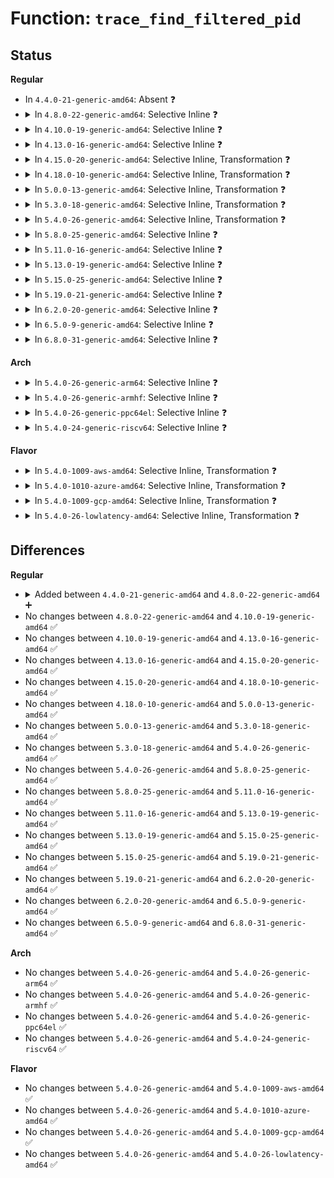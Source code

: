 # Function: <code>trace_find_filtered_pid</code>

## Status
<b>Regular</b>
<ul>
<li>
In <code>4.4.0-21-generic-amd64</code>: Absent ❓
</li>
<li>
<details>
<summary>In <code>4.8.0-22-generic-amd64</code>: Selective Inline ❓</summary>

```c
bool trace_find_filtered_pid(struct trace_pid_list * filtered_pids, pid_t search_pid)
```

```json
{
  "name": "trace_find_filtered_pid",
  "collision_type": "Unique Global",
  "inline_type": "Selective",
  "funcs": [
    {
      "addr": 18446744071580247792,
      "name": "trace_find_filtered_pid",
      "external": true,
      "loc": "kernel/trace/trace.c:336",
      "file": "kernel/trace/trace.c",
      "inline": "not declared, inlined",
      "caller_inline": [],
      "caller_func": [
        "kernel/trace/trace.c:trace_filter_add_remove_task",
        "kernel/trace/trace.c:trace_ignore_this_task"
      ]
    }
  ],
  "symbols": [
    {
      "addr": 18446744071580247792,
      "name": "trace_find_filtered_pid",
      "section": ".text",
      "bind": "STB_GLOBAL",
      "size": 26
    }
  ]
}
```
</details>
</li>
<li>
<details>
<summary>In <code>4.10.0-19-generic-amd64</code>: Selective Inline ❓</summary>

```c
bool trace_find_filtered_pid(struct trace_pid_list * filtered_pids, pid_t search_pid)
```

```json
{
  "name": "trace_find_filtered_pid",
  "collision_type": "Unique Global",
  "inline_type": "Selective",
  "funcs": [
    {
      "addr": 18446744071580293120,
      "name": "trace_find_filtered_pid",
      "external": true,
      "loc": "kernel/trace/trace.c:338",
      "file": "kernel/trace/trace.c",
      "inline": "not declared, inlined",
      "caller_inline": [],
      "caller_func": [
        "kernel/trace/trace.c:trace_filter_add_remove_task",
        "kernel/trace/trace.c:trace_ignore_this_task"
      ]
    }
  ],
  "symbols": [
    {
      "addr": 18446744071580293120,
      "name": "trace_find_filtered_pid",
      "section": ".text",
      "bind": "STB_GLOBAL",
      "size": 26
    }
  ]
}
```
</details>
</li>
<li>
<details>
<summary>In <code>4.13.0-16-generic-amd64</code>: Selective Inline ❓</summary>

```c
bool trace_find_filtered_pid(struct trace_pid_list * filtered_pids, pid_t search_pid)
```

```json
{
  "name": "trace_find_filtered_pid",
  "collision_type": "Unique Global",
  "inline_type": "Selective",
  "funcs": [
    {
      "addr": 18446744071580306304,
      "name": "trace_find_filtered_pid",
      "external": true,
      "loc": "kernel/trace/trace.c:330",
      "file": "kernel/trace/trace.c",
      "inline": "not declared, inlined",
      "caller_inline": [],
      "caller_func": [
        "kernel/trace/trace.c:trace_filter_add_remove_task",
        "kernel/trace/trace.c:trace_ignore_this_task"
      ]
    }
  ],
  "symbols": [
    {
      "addr": 18446744071580306304,
      "name": "trace_find_filtered_pid",
      "section": ".text",
      "bind": "STB_GLOBAL",
      "size": 26
    }
  ]
}
```
</details>
</li>
<li>
<details>
<summary>In <code>4.15.0-20-generic-amd64</code>: Selective Inline, Transformation ❓</summary>

```c
bool trace_find_filtered_pid(struct trace_pid_list * filtered_pids, pid_t search_pid)
```

```json
{
  "name": "trace_find_filtered_pid",
  "collision_type": "Unique Global",
  "inline_type": "Selective",
  "funcs": [
    {
      "addr": 18446744071580359462,
      "name": "trace_find_filtered_pid",
      "external": true,
      "loc": "kernel/trace/trace.c:330",
      "file": "kernel/trace/trace.c",
      "inline": "not declared, inlined",
      "caller_inline": [
        "kernel/trace/trace.c:trace_filter_add_remove_task",
        "kernel/trace/trace.c:trace_ignore_this_task"
      ],
      "caller_func": [
        "kernel/trace/trace.c:trace_filter_add_remove_task",
        "kernel/trace/trace.c:trace_ignore_this_task"
      ]
    }
  ],
  "symbols": [
    {
      "addr": 18446744071580351904,
      "name": "trace_find_filtered_pid.part.56",
      "section": ".text",
      "bind": "STB_LOCAL",
      "size": 20
    },
    {
      "addr": 18446744071580359360,
      "name": "trace_find_filtered_pid",
      "section": ".text",
      "bind": "STB_GLOBAL",
      "size": 18
    }
  ]
}
```
</details>
</li>
<li>
<details>
<summary>In <code>4.18.0-10-generic-amd64</code>: Selective Inline, Transformation ❓</summary>

```c
bool trace_find_filtered_pid(struct trace_pid_list * filtered_pids, pid_t search_pid)
```

```json
{
  "name": "trace_find_filtered_pid",
  "collision_type": "Unique Global",
  "inline_type": "Selective",
  "funcs": [
    {
      "addr": 18446744071580421238,
      "name": "trace_find_filtered_pid",
      "external": true,
      "loc": "kernel/trace/trace.c:331",
      "file": "kernel/trace/trace.c",
      "inline": "not declared, inlined",
      "caller_inline": [
        "kernel/trace/trace.c:trace_filter_add_remove_task",
        "kernel/trace/trace.c:trace_ignore_this_task"
      ],
      "caller_func": [
        "kernel/trace/trace.c:trace_filter_add_remove_task",
        "kernel/trace/trace.c:trace_ignore_this_task"
      ]
    }
  ],
  "symbols": [
    {
      "addr": 18446744071580413056,
      "name": "trace_find_filtered_pid.part.53",
      "section": ".text",
      "bind": "STB_LOCAL",
      "size": 20
    },
    {
      "addr": 18446744071580421136,
      "name": "trace_find_filtered_pid",
      "section": ".text",
      "bind": "STB_GLOBAL",
      "size": 18
    }
  ]
}
```
</details>
</li>
<li>
<details>
<summary>In <code>5.0.0-13-generic-amd64</code>: Selective Inline, Transformation ❓</summary>

```c
bool trace_find_filtered_pid(struct trace_pid_list * filtered_pids, pid_t search_pid)
```

```json
{
  "name": "trace_find_filtered_pid",
  "collision_type": "Unique Global",
  "inline_type": "Selective",
  "funcs": [
    {
      "addr": 18446744071580476982,
      "name": "trace_find_filtered_pid",
      "external": true,
      "loc": "kernel/trace/trace.c:332",
      "file": "kernel/trace/trace.c",
      "inline": "not declared, inlined",
      "caller_inline": [
        "kernel/trace/trace.c:trace_filter_add_remove_task",
        "kernel/trace/trace.c:trace_ignore_this_task"
      ],
      "caller_func": [
        "kernel/trace/trace.c:trace_filter_add_remove_task",
        "kernel/trace/trace.c:trace_ignore_this_task"
      ]
    }
  ],
  "symbols": [
    {
      "addr": 18446744071580468608,
      "name": "trace_find_filtered_pid.part.54",
      "section": ".text",
      "bind": "STB_LOCAL",
      "size": 20
    },
    {
      "addr": 18446744071580476880,
      "name": "trace_find_filtered_pid",
      "section": ".text",
      "bind": "STB_GLOBAL",
      "size": 18
    }
  ]
}
```
</details>
</li>
<li>
<details>
<summary>In <code>5.3.0-18-generic-amd64</code>: Selective Inline, Transformation ❓</summary>

```c
bool trace_find_filtered_pid(struct trace_pid_list * filtered_pids, pid_t search_pid)
```

```json
{
  "name": "trace_find_filtered_pid",
  "collision_type": "Unique Global",
  "inline_type": "Selective",
  "funcs": [
    {
      "addr": 18446744071580532831,
      "name": "trace_find_filtered_pid",
      "external": true,
      "loc": "kernel/trace/trace.c:334",
      "file": "kernel/trace/trace.c",
      "inline": "not declared, inlined",
      "caller_inline": [
        "kernel/trace/trace.c:trace_filter_add_remove_task",
        "kernel/trace/trace.c:trace_ignore_this_task"
      ],
      "caller_func": [
        "kernel/trace/trace.c:trace_filter_add_remove_task",
        "kernel/trace/trace.c:trace_ignore_this_task"
      ]
    }
  ],
  "symbols": [
    {
      "addr": 18446744071580523664,
      "name": "trace_find_filtered_pid.part.0",
      "section": ".text",
      "bind": "STB_LOCAL",
      "size": 15
    },
    {
      "addr": 18446744071580532720,
      "name": "trace_find_filtered_pid",
      "section": ".text",
      "bind": "STB_GLOBAL",
      "size": 18
    }
  ]
}
```
</details>
</li>
<li>
<details>
<summary>In <code>5.4.0-26-generic-amd64</code>: Selective Inline, Transformation ❓</summary>

```c
bool trace_find_filtered_pid(struct trace_pid_list * filtered_pids, pid_t search_pid)
```

```json
{
  "name": "trace_find_filtered_pid",
  "collision_type": "Unique Global",
  "inline_type": "Selective",
  "funcs": [
    {
      "addr": 18446744071580580431,
      "name": "trace_find_filtered_pid",
      "external": true,
      "loc": "kernel/trace/trace.c:352",
      "file": "kernel/trace/trace.c",
      "inline": "not declared, inlined",
      "caller_inline": [
        "kernel/trace/trace.c:trace_filter_add_remove_task",
        "kernel/trace/trace.c:trace_ignore_this_task"
      ],
      "caller_func": [
        "kernel/trace/trace.c:trace_filter_add_remove_task",
        "kernel/trace/trace.c:trace_ignore_this_task"
      ]
    }
  ],
  "symbols": [
    {
      "addr": 18446744071580571200,
      "name": "trace_find_filtered_pid.part.0",
      "section": ".text",
      "bind": "STB_LOCAL",
      "size": 15
    },
    {
      "addr": 18446744071580580320,
      "name": "trace_find_filtered_pid",
      "section": ".text",
      "bind": "STB_GLOBAL",
      "size": 18
    }
  ]
}
```
</details>
</li>
<li>
<details>
<summary>In <code>5.8.0-25-generic-amd64</code>: Selective Inline ❓</summary>

```c
bool trace_find_filtered_pid(struct trace_pid_list * filtered_pids, pid_t search_pid)
```

```json
{
  "name": "trace_find_filtered_pid",
  "collision_type": "Unique Global",
  "inline_type": "Selective",
  "funcs": [
    {
      "addr": 18446744071580679619,
      "name": "trace_find_filtered_pid",
      "external": true,
      "loc": "kernel/trace/trace.c:367",
      "file": "kernel/trace/trace.c",
      "inline": "not declared, inlined",
      "caller_inline": [
        "kernel/trace/trace.c:trace_filter_add_remove_task",
        "kernel/trace/trace.c:trace_filter_add_remove_task",
        "kernel/trace/trace.c:trace_ignore_this_task",
        "kernel/trace/trace.c:trace_ignore_this_task",
        "kernel/trace/trace.c:trace_ignore_this_task",
        "kernel/trace/trace.c:trace_ignore_this_task"
      ],
      "caller_func": []
    }
  ],
  "symbols": [
    {
      "addr": 18446744071580679488,
      "name": "trace_find_filtered_pid",
      "section": ".text",
      "bind": "STB_GLOBAL",
      "size": 22
    }
  ]
}
```
</details>
</li>
<li>
<details>
<summary>In <code>5.11.0-16-generic-amd64</code>: Selective Inline ❓</summary>

```c
bool trace_find_filtered_pid(struct trace_pid_list * filtered_pids, pid_t search_pid)
```

```json
{
  "name": "trace_find_filtered_pid",
  "collision_type": "Unique Global",
  "inline_type": "Selective",
  "funcs": [
    {
      "addr": 18446744071580670451,
      "name": "trace_find_filtered_pid",
      "external": true,
      "loc": "kernel/trace/trace.c:518",
      "file": "kernel/trace/trace.c",
      "inline": "not declared, inlined",
      "caller_inline": [
        "kernel/trace/trace.c:trace_filter_add_remove_task",
        "kernel/trace/trace.c:trace_filter_add_remove_task",
        "kernel/trace/trace.c:trace_ignore_this_task",
        "kernel/trace/trace.c:trace_ignore_this_task",
        "kernel/trace/trace.c:trace_ignore_this_task",
        "kernel/trace/trace.c:trace_ignore_this_task"
      ],
      "caller_func": []
    }
  ],
  "symbols": [
    {
      "addr": 18446744071580670320,
      "name": "trace_find_filtered_pid",
      "section": ".text",
      "bind": "STB_GLOBAL",
      "size": 22
    }
  ]
}
```
</details>
</li>
<li>
<details>
<summary>In <code>5.13.0-19-generic-amd64</code>: Selective Inline ❓</summary>

```c
bool trace_find_filtered_pid(struct trace_pid_list * filtered_pids, pid_t search_pid)
```

```json
{
  "name": "trace_find_filtered_pid",
  "collision_type": "Unique Global",
  "inline_type": "Selective",
  "funcs": [
    {
      "addr": 18446744071580669171,
      "name": "trace_find_filtered_pid",
      "external": true,
      "loc": "kernel/trace/trace.c:520",
      "file": "kernel/trace/trace.c",
      "inline": "not declared, inlined",
      "caller_inline": [
        "kernel/trace/trace.c:trace_filter_add_remove_task",
        "kernel/trace/trace.c:trace_filter_add_remove_task",
        "kernel/trace/trace.c:trace_ignore_this_task",
        "kernel/trace/trace.c:trace_ignore_this_task",
        "kernel/trace/trace.c:trace_ignore_this_task",
        "kernel/trace/trace.c:trace_ignore_this_task"
      ],
      "caller_func": []
    }
  ],
  "symbols": [
    {
      "addr": 18446744071580669040,
      "name": "trace_find_filtered_pid",
      "section": ".text",
      "bind": "STB_GLOBAL",
      "size": 22
    }
  ]
}
```
</details>
</li>
<li>
<details>
<summary>In <code>5.15.0-25-generic-amd64</code>: Selective Inline ❓</summary>

```c
bool trace_find_filtered_pid(struct trace_pid_list * filtered_pids, pid_t search_pid)
```

```json
{
  "name": "trace_find_filtered_pid",
  "collision_type": "Unique Global",
  "inline_type": "Selective",
  "funcs": [
    {
      "addr": 18446744071580844003,
      "name": "trace_find_filtered_pid",
      "external": true,
      "loc": "kernel/trace/trace.c:533",
      "file": "kernel/trace/trace.c",
      "inline": "not declared, inlined",
      "caller_inline": [
        "kernel/trace/trace.c:trace_filter_add_remove_task",
        "kernel/trace/trace.c:trace_filter_add_remove_task",
        "kernel/trace/trace.c:trace_ignore_this_task",
        "kernel/trace/trace.c:trace_ignore_this_task",
        "kernel/trace/trace.c:trace_ignore_this_task",
        "kernel/trace/trace.c:trace_ignore_this_task"
      ],
      "caller_func": []
    }
  ],
  "symbols": [
    {
      "addr": 18446744071580843872,
      "name": "trace_find_filtered_pid",
      "section": ".text",
      "bind": "STB_GLOBAL",
      "size": 22
    }
  ]
}
```
</details>
</li>
<li>
<details>
<summary>In <code>5.19.0-21-generic-amd64</code>: Selective Inline ❓</summary>

```c
bool trace_find_filtered_pid(struct trace_pid_list * filtered_pids, pid_t search_pid)
```

```json
{
  "name": "trace_find_filtered_pid",
  "collision_type": "Unique Global",
  "inline_type": "Selective",
  "funcs": [
    {
      "addr": 18446744071581071959,
      "name": "trace_find_filtered_pid",
      "external": true,
      "loc": "kernel/trace/trace.c:537",
      "file": "kernel/trace/trace.c",
      "inline": "not declared, inlined",
      "caller_inline": [
        "kernel/trace/trace.c:trace_filter_add_remove_task",
        "kernel/trace/trace.c:trace_ignore_this_task",
        "kernel/trace/trace.c:trace_ignore_this_task"
      ],
      "caller_func": []
    }
  ],
  "symbols": [
    {
      "addr": 18446744071581071808,
      "name": "trace_find_filtered_pid",
      "section": ".text",
      "bind": "STB_GLOBAL",
      "size": 19
    }
  ]
}
```
</details>
</li>
<li>
<details>
<summary>In <code>6.2.0-20-generic-amd64</code>: Selective Inline ❓</summary>

```c
bool trace_find_filtered_pid(struct trace_pid_list * filtered_pids, pid_t search_pid)
```

```json
{
  "name": "trace_find_filtered_pid",
  "collision_type": "Unique Global",
  "inline_type": "Selective",
  "funcs": [
    {
      "addr": 18446744071581378135,
      "name": "trace_find_filtered_pid",
      "external": true,
      "loc": "kernel/trace/trace.c:536",
      "file": "kernel/trace/trace.c",
      "inline": "not declared, inlined",
      "caller_inline": [
        "kernel/trace/trace.c:trace_filter_add_remove_task",
        "kernel/trace/trace.c:trace_ignore_this_task",
        "kernel/trace/trace.c:trace_ignore_this_task"
      ],
      "caller_func": []
    }
  ],
  "symbols": [
    {
      "addr": 18446744071581377952,
      "name": "trace_find_filtered_pid",
      "section": ".text",
      "bind": "STB_GLOBAL",
      "size": 19
    }
  ]
}
```
</details>
</li>
<li>
<details>
<summary>In <code>6.5.0-9-generic-amd64</code>: Selective Inline ❓</summary>

```c
bool trace_find_filtered_pid(struct trace_pid_list * filtered_pids, pid_t search_pid)
```

```json
{
  "name": "trace_find_filtered_pid",
  "collision_type": "Unique Global",
  "inline_type": "Selective",
  "funcs": [
    {
      "addr": 18446744071581472727,
      "name": "trace_find_filtered_pid",
      "external": true,
      "loc": "kernel/trace/trace.c:577",
      "file": "kernel/trace/trace.c",
      "inline": "not declared, inlined",
      "caller_inline": [
        "kernel/trace/trace.c:trace_filter_add_remove_task",
        "kernel/trace/trace.c:trace_ignore_this_task",
        "kernel/trace/trace.c:trace_ignore_this_task"
      ],
      "caller_func": []
    }
  ],
  "symbols": [
    {
      "addr": 18446744071581472544,
      "name": "trace_find_filtered_pid",
      "section": ".text",
      "bind": "STB_GLOBAL",
      "size": 19
    }
  ]
}
```
</details>
</li>
<li>
<details>
<summary>In <code>6.8.0-31-generic-amd64</code>: Selective Inline ❓</summary>

```c
bool trace_find_filtered_pid(struct trace_pid_list * filtered_pids, pid_t search_pid)
```

```json
{
  "name": "trace_find_filtered_pid",
  "collision_type": "Unique Global",
  "inline_type": "Selective",
  "funcs": [
    {
      "addr": 18446744071581582983,
      "name": "trace_find_filtered_pid",
      "external": true,
      "loc": "kernel/trace/trace.c:579",
      "file": "kernel/trace/trace.c",
      "inline": "not declared, inlined",
      "caller_inline": [
        "kernel/trace/trace.c:trace_filter_add_remove_task",
        "kernel/trace/trace.c:trace_ignore_this_task",
        "kernel/trace/trace.c:trace_ignore_this_task"
      ],
      "caller_func": []
    }
  ],
  "symbols": [
    {
      "addr": 18446744071581582800,
      "name": "trace_find_filtered_pid",
      "section": ".text",
      "bind": "STB_GLOBAL",
      "size": 19
    }
  ]
}
```
</details>
</li>
</ul>
<b>Arch</b>
<ul>
<li>
<details>
<summary>In <code>5.4.0-26-generic-arm64</code>: Selective Inline ❓</summary>

```c
bool trace_find_filtered_pid(struct trace_pid_list * filtered_pids, pid_t search_pid)
```

```json
{
  "name": "trace_find_filtered_pid",
  "collision_type": "Unique Global",
  "inline_type": "Selective",
  "funcs": [
    {
      "addr": 18446603336491876296,
      "name": "trace_find_filtered_pid",
      "external": true,
      "loc": "kernel/trace/trace.c:352",
      "file": "kernel/trace/trace.c",
      "inline": "not declared, inlined",
      "caller_inline": [
        "kernel/trace/trace.c:trace_filter_add_remove_task",
        "kernel/trace/trace.c:trace_filter_add_remove_task",
        "kernel/trace/trace.c:trace_ignore_this_task",
        "kernel/trace/trace.c:trace_ignore_this_task"
      ],
      "caller_func": []
    }
  ],
  "symbols": [
    {
      "addr": 18446603336491876136,
      "name": "trace_find_filtered_pid",
      "section": ".text",
      "bind": "STB_GLOBAL",
      "size": 60
    }
  ]
}
```
</details>
</li>
<li>
<details>
<summary>In <code>5.4.0-26-generic-armhf</code>: Selective Inline ❓</summary>

```c
bool trace_find_filtered_pid(struct trace_pid_list * filtered_pids, pid_t search_pid)
```

```json
{
  "name": "trace_find_filtered_pid",
  "collision_type": "Unique Global",
  "inline_type": "Selective",
  "funcs": [
    {
      "addr": 3225818956,
      "name": "trace_find_filtered_pid",
      "external": true,
      "loc": "kernel/trace/trace.c:352",
      "file": "kernel/trace/trace.c",
      "inline": "not declared, inlined",
      "caller_inline": [
        "kernel/trace/trace.c:trace_filter_add_remove_task",
        "kernel/trace/trace.c:trace_filter_add_remove_task",
        "kernel/trace/trace.c:trace_ignore_this_task",
        "kernel/trace/trace.c:trace_ignore_this_task"
      ],
      "caller_func": []
    }
  ],
  "symbols": [
    {
      "addr": 3225818760,
      "name": "trace_find_filtered_pid",
      "section": ".text",
      "bind": "STB_GLOBAL",
      "size": 72
    }
  ]
}
```
</details>
</li>
<li>
<details>
<summary>In <code>5.4.0-26-generic-ppc64el</code>: Selective Inline ❓</summary>

```c
bool trace_find_filtered_pid(struct trace_pid_list * filtered_pids, pid_t search_pid)
```

```json
{
  "name": "trace_find_filtered_pid",
  "collision_type": "Unique Global",
  "inline_type": "Selective",
  "funcs": [
    {
      "addr": 13835058055284952504,
      "name": "trace_find_filtered_pid",
      "external": true,
      "loc": "kernel/trace/trace.c:352",
      "file": "kernel/trace/trace.c",
      "inline": "not declared, inlined",
      "caller_inline": [
        "kernel/trace/trace.c:trace_filter_add_remove_task",
        "kernel/trace/trace.c:trace_filter_add_remove_task",
        "kernel/trace/trace.c:trace_ignore_this_task",
        "kernel/trace/trace.c:trace_ignore_this_task"
      ],
      "caller_func": []
    }
  ],
  "symbols": [
    {
      "addr": 13835058055284952304,
      "name": "trace_find_filtered_pid",
      "section": ".text",
      "bind": "STB_GLOBAL",
      "size": 72
    }
  ]
}
```
</details>
</li>
<li>
<details>
<summary>In <code>5.4.0-24-generic-riscv64</code>: Selective Inline ❓</summary>

```c
bool trace_find_filtered_pid(struct trace_pid_list * filtered_pids, pid_t search_pid)
```

```json
{
  "name": "trace_find_filtered_pid",
  "collision_type": "Unique Global",
  "inline_type": "Selective",
  "funcs": [
    {
      "addr": 18446743936272168260,
      "name": "trace_find_filtered_pid",
      "external": true,
      "loc": "kernel/trace/trace.c:352",
      "file": "kernel/trace/trace.c",
      "inline": "not declared, inlined",
      "caller_inline": [
        "kernel/trace/trace.c:trace_filter_add_remove_task",
        "kernel/trace/trace.c:trace_filter_add_remove_task",
        "kernel/trace/trace.c:trace_ignore_this_task",
        "kernel/trace/trace.c:trace_ignore_this_task"
      ],
      "caller_func": []
    }
  ],
  "symbols": [
    {
      "addr": 18446743936272168120,
      "name": "trace_find_filtered_pid",
      "section": ".text",
      "bind": "STB_GLOBAL",
      "size": 56
    }
  ]
}
```
</details>
</li>
</ul>
<b>Flavor</b>
<ul>
<li>
<details>
<summary>In <code>5.4.0-1009-aws-amd64</code>: Selective Inline, Transformation ❓</summary>

```c
bool trace_find_filtered_pid(struct trace_pid_list * filtered_pids, pid_t search_pid)
```

```json
{
  "name": "trace_find_filtered_pid",
  "collision_type": "Unique Global",
  "inline_type": "Selective",
  "funcs": [
    {
      "addr": 18446744071580549231,
      "name": "trace_find_filtered_pid",
      "external": true,
      "loc": "kernel/trace/trace.c:352",
      "file": "kernel/trace/trace.c",
      "inline": "not declared, inlined",
      "caller_inline": [
        "kernel/trace/trace.c:trace_filter_add_remove_task",
        "kernel/trace/trace.c:trace_ignore_this_task"
      ],
      "caller_func": [
        "kernel/trace/trace.c:trace_filter_add_remove_task",
        "kernel/trace/trace.c:trace_ignore_this_task"
      ]
    }
  ],
  "symbols": [
    {
      "addr": 18446744071580540000,
      "name": "trace_find_filtered_pid.part.0",
      "section": ".text",
      "bind": "STB_LOCAL",
      "size": 15
    },
    {
      "addr": 18446744071580549120,
      "name": "trace_find_filtered_pid",
      "section": ".text",
      "bind": "STB_GLOBAL",
      "size": 18
    }
  ]
}
```
</details>
</li>
<li>
<details>
<summary>In <code>5.4.0-1010-azure-amd64</code>: Selective Inline, Transformation ❓</summary>

```c
bool trace_find_filtered_pid(struct trace_pid_list * filtered_pids, pid_t search_pid)
```

```json
{
  "name": "trace_find_filtered_pid",
  "collision_type": "Unique Global",
  "inline_type": "Selective",
  "funcs": [
    {
      "addr": 18446744071580495999,
      "name": "trace_find_filtered_pid",
      "external": true,
      "loc": "kernel/trace/trace.c:352",
      "file": "kernel/trace/trace.c",
      "inline": "not declared, inlined",
      "caller_inline": [
        "kernel/trace/trace.c:trace_filter_add_remove_task",
        "kernel/trace/trace.c:trace_ignore_this_task"
      ],
      "caller_func": [
        "kernel/trace/trace.c:trace_filter_add_remove_task",
        "kernel/trace/trace.c:trace_ignore_this_task"
      ]
    }
  ],
  "symbols": [
    {
      "addr": 18446744071580486848,
      "name": "trace_find_filtered_pid.part.0",
      "section": ".text",
      "bind": "STB_LOCAL",
      "size": 15
    },
    {
      "addr": 18446744071580495888,
      "name": "trace_find_filtered_pid",
      "section": ".text",
      "bind": "STB_GLOBAL",
      "size": 18
    }
  ]
}
```
</details>
</li>
<li>
<details>
<summary>In <code>5.4.0-1009-gcp-amd64</code>: Selective Inline, Transformation ❓</summary>

```c
bool trace_find_filtered_pid(struct trace_pid_list * filtered_pids, pid_t search_pid)
```

```json
{
  "name": "trace_find_filtered_pid",
  "collision_type": "Unique Global",
  "inline_type": "Selective",
  "funcs": [
    {
      "addr": 18446744071580540479,
      "name": "trace_find_filtered_pid",
      "external": true,
      "loc": "kernel/trace/trace.c:352",
      "file": "kernel/trace/trace.c",
      "inline": "not declared, inlined",
      "caller_inline": [
        "kernel/trace/trace.c:trace_filter_add_remove_task",
        "kernel/trace/trace.c:trace_ignore_this_task"
      ],
      "caller_func": [
        "kernel/trace/trace.c:trace_filter_add_remove_task",
        "kernel/trace/trace.c:trace_ignore_this_task"
      ]
    }
  ],
  "symbols": [
    {
      "addr": 18446744071580531248,
      "name": "trace_find_filtered_pid.part.0",
      "section": ".text",
      "bind": "STB_LOCAL",
      "size": 15
    },
    {
      "addr": 18446744071580540368,
      "name": "trace_find_filtered_pid",
      "section": ".text",
      "bind": "STB_GLOBAL",
      "size": 18
    }
  ]
}
```
</details>
</li>
<li>
<details>
<summary>In <code>5.4.0-26-lowlatency-amd64</code>: Selective Inline, Transformation ❓</summary>

```c
bool trace_find_filtered_pid(struct trace_pid_list * filtered_pids, pid_t search_pid)
```

```json
{
  "name": "trace_find_filtered_pid",
  "collision_type": "Unique Global",
  "inline_type": "Selective",
  "funcs": [
    {
      "addr": 18446744071580597023,
      "name": "trace_find_filtered_pid",
      "external": true,
      "loc": "kernel/trace/trace.c:352",
      "file": "kernel/trace/trace.c",
      "inline": "not declared, inlined",
      "caller_inline": [
        "kernel/trace/trace.c:trace_filter_add_remove_task",
        "kernel/trace/trace.c:trace_ignore_this_task"
      ],
      "caller_func": [
        "kernel/trace/trace.c:trace_filter_add_remove_task",
        "kernel/trace/trace.c:trace_ignore_this_task"
      ]
    }
  ],
  "symbols": [
    {
      "addr": 18446744071580587728,
      "name": "trace_find_filtered_pid.part.0",
      "section": ".text",
      "bind": "STB_LOCAL",
      "size": 15
    },
    {
      "addr": 18446744071580596912,
      "name": "trace_find_filtered_pid",
      "section": ".text",
      "bind": "STB_GLOBAL",
      "size": 18
    }
  ]
}
```
</details>
</li>
</ul>

## Differences
<b>Regular</b>
<ul>
<li>
<details>
<summary>Added between <code>4.4.0-21-generic-amd64</code> and <code>4.8.0-22-generic-amd64</code> ➕</summary>

```c
bool trace_find_filtered_pid(struct trace_pid_list * filtered_pids, pid_t search_pid)
```
</details>
</li>
<li>
No changes between <code>4.8.0-22-generic-amd64</code> and <code>4.10.0-19-generic-amd64</code> ✅
</li>
<li>
No changes between <code>4.10.0-19-generic-amd64</code> and <code>4.13.0-16-generic-amd64</code> ✅
</li>
<li>
No changes between <code>4.13.0-16-generic-amd64</code> and <code>4.15.0-20-generic-amd64</code> ✅
</li>
<li>
No changes between <code>4.15.0-20-generic-amd64</code> and <code>4.18.0-10-generic-amd64</code> ✅
</li>
<li>
No changes between <code>4.18.0-10-generic-amd64</code> and <code>5.0.0-13-generic-amd64</code> ✅
</li>
<li>
No changes between <code>5.0.0-13-generic-amd64</code> and <code>5.3.0-18-generic-amd64</code> ✅
</li>
<li>
No changes between <code>5.3.0-18-generic-amd64</code> and <code>5.4.0-26-generic-amd64</code> ✅
</li>
<li>
No changes between <code>5.4.0-26-generic-amd64</code> and <code>5.8.0-25-generic-amd64</code> ✅
</li>
<li>
No changes between <code>5.8.0-25-generic-amd64</code> and <code>5.11.0-16-generic-amd64</code> ✅
</li>
<li>
No changes between <code>5.11.0-16-generic-amd64</code> and <code>5.13.0-19-generic-amd64</code> ✅
</li>
<li>
No changes between <code>5.13.0-19-generic-amd64</code> and <code>5.15.0-25-generic-amd64</code> ✅
</li>
<li>
No changes between <code>5.15.0-25-generic-amd64</code> and <code>5.19.0-21-generic-amd64</code> ✅
</li>
<li>
No changes between <code>5.19.0-21-generic-amd64</code> and <code>6.2.0-20-generic-amd64</code> ✅
</li>
<li>
No changes between <code>6.2.0-20-generic-amd64</code> and <code>6.5.0-9-generic-amd64</code> ✅
</li>
<li>
No changes between <code>6.5.0-9-generic-amd64</code> and <code>6.8.0-31-generic-amd64</code> ✅
</li>
</ul>
<b>Arch</b>
<ul>
<li>
No changes between <code>5.4.0-26-generic-amd64</code> and <code>5.4.0-26-generic-arm64</code> ✅
</li>
<li>
No changes between <code>5.4.0-26-generic-amd64</code> and <code>5.4.0-26-generic-armhf</code> ✅
</li>
<li>
No changes between <code>5.4.0-26-generic-amd64</code> and <code>5.4.0-26-generic-ppc64el</code> ✅
</li>
<li>
No changes between <code>5.4.0-26-generic-amd64</code> and <code>5.4.0-24-generic-riscv64</code> ✅
</li>
</ul>
<b>Flavor</b>
<ul>
<li>
No changes between <code>5.4.0-26-generic-amd64</code> and <code>5.4.0-1009-aws-amd64</code> ✅
</li>
<li>
No changes between <code>5.4.0-26-generic-amd64</code> and <code>5.4.0-1010-azure-amd64</code> ✅
</li>
<li>
No changes between <code>5.4.0-26-generic-amd64</code> and <code>5.4.0-1009-gcp-amd64</code> ✅
</li>
<li>
No changes between <code>5.4.0-26-generic-amd64</code> and <code>5.4.0-26-lowlatency-amd64</code> ✅
</li>
</ul>
